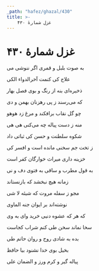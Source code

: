 ```yaml
---
_path: "hafez/ghazal/430"
title: >-
    غزل شمارهٔ ۴۳۰
---
```

# غزل شمارهٔ ۴۳۰

<div class="b" id="bn1"><div class="m1"><p>به صوت بلبل و قمری اگر ننوشی می</p></div>
<div class="m2"><p>علاج کی کنمت آخرالدواء الکی</p></div></div>
<div class="b" id="bn2"><div class="m1"><p>ذخیره‌ای بنه از رنگ و بوی فصل بهار</p></div>
<div class="m2"><p>که می‌رسند ز پی رهزنان بهمن و دی</p></div></div>
<div class="b" id="bn3"><div class="m1"><p>چو گل نقاب برافکند و مرغ زد هوهو</p></div>
<div class="m2"><p>منه ز دست پیاله چه می‌کنی هی هی</p></div></div>
<div class="b" id="bn4"><div class="m1"><p>شکوه سلطنت و حسن کی ثباتی داد</p></div>
<div class="m2"><p>ز تخت جم سخنی مانده است و افسر کی</p></div></div>
<div class="b" id="bn5"><div class="m1"><p>خزینه داری میراث خوارگان کفر است</p></div>
<div class="m2"><p>به قول مطرب و ساقی به فتوی دف و نی</p></div></div>
<div class="b" id="bn6"><div class="m1"><p>زمانه هیچ نبخشد که بازنستاند</p></div>
<div class="m2"><p>مجو ز سفله مروت که شیئه لا شی</p></div></div>
<div class="b" id="bn7"><div class="m1"><p>نوشته‌اند بر ایوان جنه الماوی</p></div>
<div class="m2"><p>که هر که عشوه دنیی خرید وای به وی</p></div></div>
<div class="b" id="bn8"><div class="m1"><p>سخا نماند سخن طی کنم شراب کجاست</p></div>
<div class="m2"><p>بده به شادی روح و روان حاتم طی</p></div></div>
<div class="b" id="bn9"><div class="m1"><p>بخیل بوی خدا نشنود بیا حافظ</p></div>
<div class="m2"><p>پیاله گیر و کرم ورز و الضمان علی</p></div></div>
